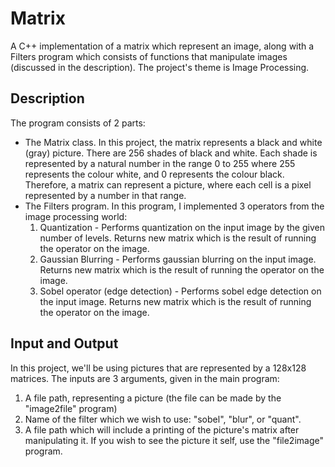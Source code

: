 # Matrix
A C++ implementation of a matrix which represent an image, along with a Filters program which consists of
functions that manipulate images (discussed in the description).
The project's theme is Image Processing.

## Description
The program consists of 2 parts:
* The Matrix class. In this project, the matrix represents a black and white (gray) picture.
There are 256 shades of black and white. Each shade is represented by a natural number in the range 0 to 255 where 255
represents the colour white, and 0 represents the colour black. Therefore, a matrix can represent a picture, 
where each cell is a pixel represented  by a number in that range.
* The Filters program. In this program, I implemented 3 operators from the image processing world:
  1. Quantization - Performs quantization on the input image by the
  given number of levels. Returns new matrix which is
  the result of running the operator on the image.
  2. Gaussian Blurring - Performs gaussian blurring on the input image.
  Returns new matrix which is the result of running the
  operator on the image.
  3. Sobel operator (edge detection) - Performs sobel edge detection on the input image.
  Returns new matrix which is the result of running the
  operator on the image.

## Input and Output
In this project, we'll be using pictures that are represented by a 128x128 matrices.
The inputs are 3 arguments, given in the main program:
1. A file path, representing a picture (the file can be made by the "image2file" program)
2. Name of the filter which we wish to use: "sobel", "blur", or "quant".
3. A file path which will include a printing of the picture's matrix after manipulating it. If you wish to see the picture it self, use the "file2image" program.
